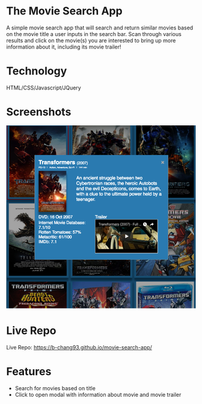 # The Movie Search App

A simple movie search app that will search and return similar movies based on the movie title a user inputs in the search bar. Scan through various results and click on the movie(s) you are interested to bring up more information about it, including its movie trailer!

# Technology
HTML/CSS/Javascript/JQuery

# Screenshots
![Screenshot](images/movie-app-screenshot.png)

# Live Repo
Live Repo: https://b-chang93.github.io/movie-search-app/

# Features
- Search for movies based on title 
- Click to open modal with information about movie and movie trailer
